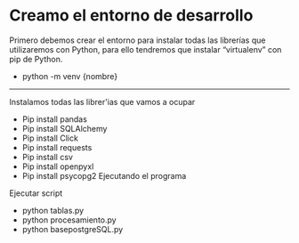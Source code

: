 # Creamo el entorno de desarrollo
Primero debemos crear el entorno para instalar todas las librerías que utilizaremos con Python, para ello tendremos que instalar “virtualenv” con pip de Python.

* python -m venv {nombre}
_______

Instalamos todas las librer'ias que vamos a ocupar

* Pip install pandas
* Pip install SQLAlchemy
* Pip install Click
* Pip install requests
* Pip install csv
* Pip install openpyxl
* Pip install psycopg2
Ejecutando el programa


Ejecutar script
* python tablas.py
* python procesamiento.py
* python basepostgreSQL.py